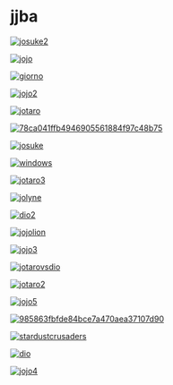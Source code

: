 # jjba

<a href="josuke2.jpg"><img alt="josuke2" src="josuke2.jpg"></a>

<a href="jojo.jpg"><img alt="jojo" src="jojo.jpg"></a>

<a href="giorno.jpg"><img alt="giorno" src="giorno.jpg"></a>

<a href="jojo2.jpg"><img alt="jojo2" src="jojo2.jpg"></a>

<a href="jotaro.jpg"><img alt="jotaro" src="jotaro.jpg"></a>

<a href="78ca041ffb4946905561884f97c48b75.jpg"><img alt="78ca041ffb4946905561884f97c48b75" src="78ca041ffb4946905561884f97c48b75.jpg"></a>

<a href="josuke.jpg"><img alt="josuke" src="josuke.jpg"></a>

<a href="windows.jpg"><img alt="windows" src="windows.jpg"></a>

<a href="jotaro3.jpg"><img alt="jotaro3" src="jotaro3.jpg"></a>

<a href="jolyne.jpg"><img alt="jolyne" src="jolyne.jpg"></a>

<a href="dio2.jpg"><img alt="dio2" src="dio2.jpg"></a>

<a href="jojolion.jpg"><img alt="jojolion" src="jojolion.jpg"></a>

<a href="jojo3.jpg"><img alt="jojo3" src="jojo3.jpg"></a>

<a href="jotarovsdio.jpg"><img alt="jotarovsdio" src="jotarovsdio.jpg"></a>

<a href="jotaro2.jpg"><img alt="jotaro2" src="jotaro2.jpg"></a>

<a href="jojo5.png"><img alt="jojo5" src="jojo5.png"></a>

<a href="985863fbfde84bce7a470aea37107d90.jpg"><img alt="985863fbfde84bce7a470aea37107d90" src="985863fbfde84bce7a470aea37107d90.jpg"></a>

<a href="stardustcrusaders.png"><img alt="stardustcrusaders" src="stardustcrusaders.png"></a>

<a href="dio.jpg"><img alt="dio" src="dio.jpg"></a>

<a href="jojo4.jpg"><img alt="jojo4" src="jojo4.jpg"></a>

